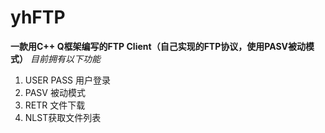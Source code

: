 # yhFTP
 **一款用C++ Q框架编写的FTP Client（自己实现的FTP协议，使用PASV被动模式）** 
 _目前拥有以下功能_ 
1. USER PASS 用户登录
2. PASV 被动模式
3. RETR 文件下载
4. NLST获取文件列表